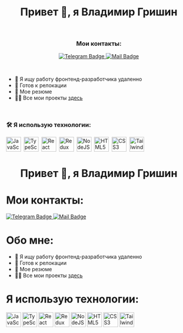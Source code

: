 <div id="header" align="center">
  <h1>Привет 👋, я Владимир Гришин</h1>
</div>

&nbsp;

<div id="badges" align="center">
  <h3>Мои контакты:</h3>
  <a href="https://t.me/agilerin"> 
    <img src="https://img.shields.io/badge/telegram-logo?style=for-the-badge&logo=telegram&logoColor=white&color=26A5E4" alt="Telegram Badge">
  </a>
  <a href="https://t.me/agilerin">
    <img src="https://img.shields.io/badge/mail-logo?style=for-the-badge&logo=maildotru&logoColor=%23FF9E00&color=%23005FF9" alt="Mail Badge">
  </a>
</div>

&nbsp;

- 🔭 Я ищу работу фронтенд-разработчика удаленно
- 🚗 Готов к релокации
- 📝 Мое резюме
- 👨‍💻 Все мои проекты [здесь]()

&nbsp;

### :hammer_and_wrench: Я использую технологии:
<img src="https://cdn.jsdelivr.net/gh/devicons/devicon@latest/icons/javascript/javascript-original.svg" title="JavaScript" alt="JavaScript" width="40" height="40" />&nbsp;
<img src="https://cdn.jsdelivr.net/gh/devicons/devicon@latest/icons/typescript/typescript-original.svg" title="TypeScript" alt="TypeScript" width="40" height="40" />&nbsp;
<img src="https://cdn.jsdelivr.net/gh/devicons/devicon@latest/icons/react/react-original.svg" title="React" alt="React" width="40" height="40" />&nbsp;
<img src="https://cdn.jsdelivr.net/gh/devicons/devicon@latest/icons/redux/redux-original.svg" title="Redux" alt="Redux" width="40" height="40" />&nbsp;
<img src="https://cdn.jsdelivr.net/gh/devicons/devicon@latest/icons/nodejs/nodejs-original.svg" title="NodeJS" alt="NodeJS" width="40" height="40" />&nbsp;
<img src="https://cdn.jsdelivr.net/gh/devicons/devicon@latest/icons/html5/html5-original.svg" title="HTML5" alt="HTML5" width="40" height="40" />&nbsp;
<img src="https://cdn.jsdelivr.net/gh/devicons/devicon@latest/icons/css3/css3-original.svg" title="CSS3" alt="CSS3" width="40" height="40" />&nbsp;
<img src="https://cdn.jsdelivr.net/gh/devicons/devicon@latest/icons/tailwindcss/tailwindcss-original.svg" title="Tailwind CSS" alt="Tailwind CSS" width="40" height="40" />&nbsp;




<div id="header" align="center">
  <h1>Привет 👋, я Владимир Гришин</h1>
</div>

<div id="badges">
  <h1>Мои контакты:</h1>
  <a href="https://t.me/agilerin"> 
    <img src="https://img.shields.io/badge/telegram-logo?style=for-the-badge&logo=telegram&logoColor=white&color=26A5E4" alt="Telegram Badge">
  </a>
  <a href="https://t.me/agilerin">
    <img src="https://img.shields.io/badge/mail-logo?style=for-the-badge&logo=maildotru&logoColor=%23FF9E00&color=%23005FF9" alt="Mail Badge">
  </a>
</div>

# Обо мне:
- 🔭 Я ищу работу фронтенд-разработчика удаленно
- 🚗 Готов к релокации
- 📝 Мое резюме
- 👨‍💻 Все мои проекты [здесь]()

# Я использую технологии:
<img src="https://cdn.jsdelivr.net/gh/devicons/devicon@latest/icons/javascript/javascript-original.svg" title="JavaScript" alt="JavaScript" width="40" height="40" />
<img src="https://cdn.jsdelivr.net/gh/devicons/devicon@latest/icons/typescript/typescript-original.svg" title="TypeScript" alt="TypeScript" width="40" height="40" />
<img src="https://cdn.jsdelivr.net/gh/devicons/devicon@latest/icons/react/react-original.svg" title="React" alt="React" width="40" height="40" />
<img src="https://cdn.jsdelivr.net/gh/devicons/devicon@latest/icons/redux/redux-original.svg" title="Redux" alt="Redux" width="40" height="40" />
<img src="https://cdn.jsdelivr.net/gh/devicons/devicon@latest/icons/nodejs/nodejs-original.svg" title="NodeJS" alt="NodeJS" width="40" height="40" />
<img src="https://cdn.jsdelivr.net/gh/devicons/devicon@latest/icons/html5/html5-original.svg" title="HTML5" alt="HTML5" width="40" height="40" />
<img src="https://cdn.jsdelivr.net/gh/devicons/devicon@latest/icons/css3/css3-original.svg" title="CSS3" alt="CSS3" width="40" height="40" />
<img src="https://cdn.jsdelivr.net/gh/devicons/devicon@latest/icons/tailwindcss/tailwindcss-original.svg" title="Tailwind CSS" alt="Tailwind CSS" width="40" height="40" />
